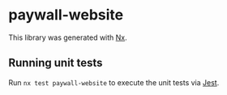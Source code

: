 # paywall-website

This library was generated with [Nx](https://nx.dev).

## Running unit tests

Run `nx test paywall-website` to execute the unit tests via [Jest](https://jestjs.io).
